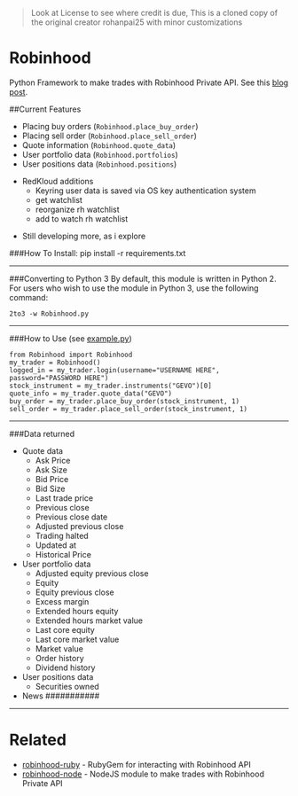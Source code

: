 
>   Look at License to see where credit is due, This is a cloned copy of the original creator rohanpai25 with minor customizations



# Robinhood
Python Framework to make trades with Robinhood Private API.
See this [blog post](https://medium.com/@rohanpai25/reversing-robinhood-free-accessible-automated-stock-trading-f40fba1e7d8b).

##Current Features 
- Placing buy orders (`Robinhood.place_buy_order`)
- Placing sell order (`Robinhood.place_sell_order`)
- Quote information (`Robinhood.quote_data`)
- User portfolio data (`Robinhood.portfolios`)
- User positions data (`Robinhood.positions`)
* RedKloud additions
   + Keyring user data is saved via OS key authentication system
   + get watchlist
   + reorganize rh watchlist
   + add to watch rh watchlist
 - Still developing more, as i explore

###How To Install:
    pip install -r requirements.txt
***    
###Converting to Python 3
By default, this module is written in Python 2.  For users who wish to use the module in Python 3, use the following command:
    
    2to3 -w Robinhood.py
***
###How to Use (see [example.py](https://github.com/MeheLLC/Robinhood/blob/master/example.py))

    from Robinhood import Robinhood
    my_trader = Robinhood()
    logged_in = my_trader.login(username="USERNAME HERE", password="PASSWORD HERE")
    stock_instrument = my_trader.instruments("GEVO")[0]
    quote_info = my_trader.quote_data("GEVO")
    buy_order = my_trader.place_buy_order(stock_instrument, 1)
    sell_order = my_trader.place_sell_order(stock_instrument, 1)
***
###Data returned
* Quote data
  + Ask Price
  + Ask Size
  + Bid Price
  + Bid Size
  + Last trade price
  + Previous close
  + Previous close date
  + Adjusted previous close
  + Trading halted
  + Updated at
  + Historical Price
* User portfolio data
  + Adjusted equity previous close
  + Equity
  + Equity previous close
  + Excess margin
  + Extended hours equity
  + Extended hours market value
  + Last core equity
  + Last core market value
  + Market value
  + Order history
  + Dividend history
* User positions data
  + Securities owned
* News
########### 


------------------

# Related

* [robinhood-ruby](https://github.com/rememberlenny/robinhood-ruby) - RubyGem for interacting with Robinhood API
* [robinhood-node](https://github.com/aurbano/robinhood-node) - NodeJS module to make trades with Robinhood Private API
